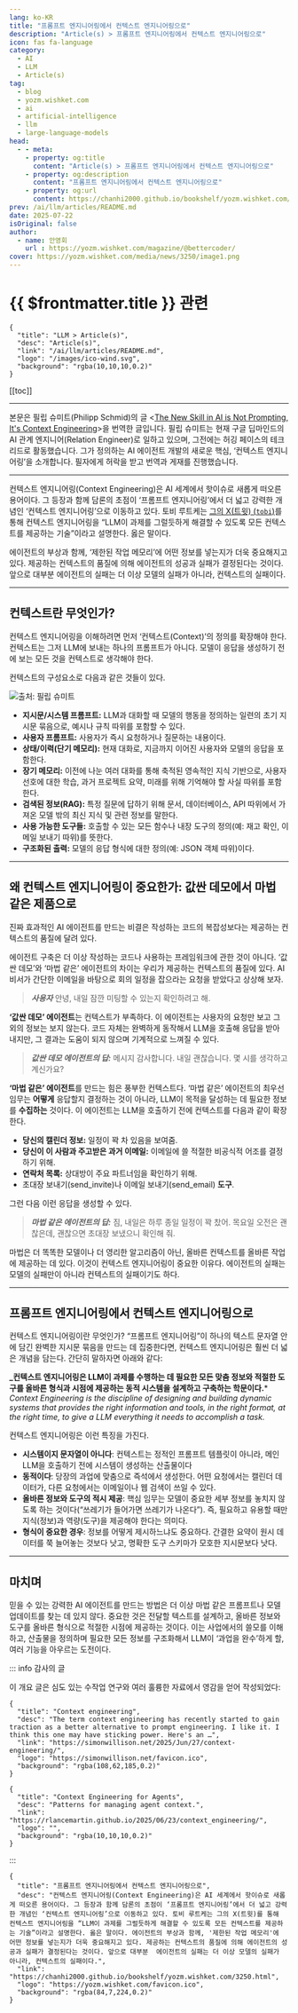 ```yaml
---
lang: ko-KR
title: "프롬프트 엔지니어링에서 컨텍스트 엔지니어링으로"
description: "Article(s) > 프롬프트 엔지니어링에서 컨텍스트 엔지니어링으로"
icon: fas fa-language
category:
  - AI
  - LLM
  - Article(s)
tag:
  - blog
  - yozm.wishket.com
  - ai
  - artificial-intelligence
  - llm
  - large-language-models
head:
  - - meta:
    - property: og:title
      content: "Article(s) > 프롬프트 엔지니어링에서 컨텍스트 엔지니어링으로"
    - property: og:description
      content: "프롬프트 엔지니어링에서 컨텍스트 엔지니어링으로"
    - property: og:url
      content: https://chanhi2000.github.io/bookshelf/yozm.wishket.com/3250.html
prev: /ai/llm/articles/README.md
date: 2025-07-22
isOriginal: false
author:
  - name: 안영회
    url : https://yozm.wishket.com/magazine/@bettercoder/
cover: https://yozm.wishket.com/media/news/3250/image1.png
---
```


# {{ $frontmatter.title }} 관련

```component VPCard
{
  "title": "LLM > Article(s)",
  "desc": "Article(s)",
  "link": "/ai/llm/articles/README.md",
  "logo": "/images/ico-wind.svg",
  "background": "rgba(10,10,10,0.2)"
}
```

[[toc]]

---

<SiteInfo
  name="프롬프트 엔지니어링에서 컨텍스트 엔지니어링으로"
  desc="컨텍스트 엔지니어링(Context Engineering)은 AI 세계에서 핫이슈로 새롭게 떠오른 용어이다. 그 등장과 함께 담론의 초점이 ‘프롬프트 엔지니어링’에서 더 넓고 강력한 개념인 ‘컨텍스트 엔지니어링’으로 이동하고 있다. 토비 루트케는 그의 X(트윗)를 통해 컨텍스트 엔지니어링을 “LLM이 과제를 그럴듯하게 해결할 수 있도록 모든 컨텍스트를 제공하는 기술”이라고 설명한다. 옳은 말이다. 에이전트의 부상과 함께, '제한된 작업 메모리'에 어떤 정보를 넣는지가 더욱 중요해지고 있다. 제공하는 컨텍스트의 품질에 의해 에이전트의 성공과 실패가 결정된다는 것이다. 앞으로 대부분  에이전트의 실패는 더 이상 모델의 실패가 아니라, 컨텍스트의 실패이다."
  url="https://yozm.wishket.com/magazine/detail/3250/"
  logo="https://yozm.wishket.com/favicon.ico"
  preview="https://yozm.wishket.com/media/news/3250/image1.png"/>

본문은 필립 슈미트(Philipp Schmid)의 글 <[<FontIcon icon="fas fa-globe"/>The New Skill in AI is Not Prompting, It's Context Engineering](https://philschmid.de/context-engineering)>을 번역한 글입니다. 필립 슈미트는 현재 구글 딥마인드의 AI 관계 엔지니어(Relation Engineer)로 일하고 있으며, 그전에는 허깅 페이스의 테크 리드로 활동했습니다. 그가 정의하는 AI 에이전트 개발의 새로운 핵심, ‘컨텍스트 엔지니어링’을 소개합니다. 필자에게 허락을 받고 번역과 게재를 진행했습니다.

---

컨텍스트 엔지니어링(Context Engineering)은 AI 세계에서 핫이슈로 새롭게 떠오른 용어이다. 그 등장과 함께 담론의 초점이 ‘프롬프트 엔지니어링’에서 더 넓고 강력한 개념인 ‘컨텍스트 엔지니어링’으로 이동하고 있다. 토비 루트케는 [그의 X(트윗) (<FontIcon icon="fa-brands fa-x-twitter"/>`tobi`)](https://x.com/tobi/status/1935533422589399127)를 통해 컨텍스트 엔지니어링을 “LLM이 과제를 그럴듯하게 해결할 수 있도록 모든 컨텍스트를 제공하는 기술”이라고 설명한다. 옳은 말이다.

에이전트의 부상과 함께, ‘제한된 작업 메모리’에 어떤 정보를 넣는지가 더욱 중요해지고 있다. 제공하는 컨텍스트의 품질에 의해 에이전트의 성공과 실패가 결정된다는 것이다. 앞으로 대부분 에이전트의 실패는 더 이상 모델의 실패가 아니라, 컨텍스트의 실패이다.

---

## 컨텍스트란 무엇인가?

컨텍스트 엔지니어링을 이해하려면 먼저 ‘컨텍스트(Context)’의 정의를 확장해야 한다. 컨텍스트는 그저 LLM에 보내는 하나의 프롬프트가 아니다. 모델이 응답을 생성하기 전에 보는 모든 것을 컨텍스트로 생각해야 한다.

컨텍스트의 구성요소로 다음과 같은 것들이 있다.

![출처: 필립 슈미트](https://wishket.com/media/news/3250/image1.png)

- **지시문/시스템 프롬프트:** LLM과 대화할 때 모델의 행동을 정의하는 일련의 초기 지시문 묶음으로, 예시나 규칙 따위를 포함할 수 있다.
- **사용자 프롬프트:** 사용자가 즉시 요청하거나 질문하는 내용이다.
- **상태/이력(단기 메모리):** 현재 대화로, 지금까지 이어진 사용자와 모델의 응답을 포함한다.
- **장기 메모리:** 이전에 나눈 여러 대화를 통해 축적된 영속적인 지식 기반으로, 사용자 선호에 대한 학습, 과거 프로젝트 요약, 미래를 위해 기억해야 할 사실 따위를 포함한다.
- **검색된 정보(RAG):** 특정 질문에 답하기 위해 문서, 데이터베이스, API 따위에서 가져온 모델 밖의 최신 지식 및 관련 정보를 말한다.
- **사용 가능한 도구들:** 호출할 수 있는 모든 함수나 내장 도구의 정의(예: 재고 확인, 이메일 보내기 따위)를 뜻한다.
- **구조화된 출력:** 모델의 응답 형식에 대한 정의(예: JSON 객체 따위)이다.

---

## 왜 컨텍스트 엔지니어링이 중요한가: 값싼 데모에서 마법 같은 제품으로

진짜 효과적인 AI 에이전트를 만드는 비결은 작성하는 코드의 복잡성보다는 제공하는 컨텍스트의 품질에 달려 있다.

에이전트 구축은 더 이상 작성하는 코드나 사용하는 프레임워크에 관한 것이 아니다. ‘값싼 데모’와 ‘마법 같은’ 에이전트의 차이는 우리가 제공하는 컨텍스트의 품질에 있다. AI 비서가 간단한 이메일을 바탕으로 회의 일정을 잡으라는 요청을 받았다고 상상해 보자.

> **_사용자_** 안녕, 내일 잠깐 미팅할 수 있는지 확인하려고 해.

**‘값싼 데모’ 에이전트**는 컨텍스트가 부족하다. 이 에이전트는 사용자의 요청만 보고 그 외의 정보는 보지 않는다. 코드 자체는 완벽하게 동작해서 LLM을 호출해 응답을 받아 내지만, 그 결과는 도움이 되지 않으며 기계적으로 느껴질 수 있다.

> **_값싼 데모 에이전트의 답:_** 메시지 감사합니다. 내일 괜찮습니다. 몇 시를 생각하고 계신가요?

**‘마법 같은’ 에이전트**를 만드는 힘은 풍부한 컨텍스트다. ‘마법 같은’ 에이전트의 최우선 임무는 **어떻게** 응답할지 결정하는 것이 아니라, LLM이 목적을 달성하는 데 필요한 정보를 **수집하는** 것이다. 이 에이전트는 LLM을 호출하기 전에 컨텍스트를 다음과 같이 확장한다.

- **당신의 캘린더 정보:** 일정이 꽉 차 있음을 보여줌.
- **당신이 이 사람과 주고받은 과거 이메일:** 이메일에 쓸 적절한 비공식적 어조를 결정하기 위해.
- **연락처 목록:** 상대방이 주요 파트너임을 확인하기 위해.
- 초대장 보내기(send_invite)나 이메일 보내기(send_email) **도구**.

그런 다음 이런 응답을 생성할 수 있다.

> **_마법 같은 에이전트의 답:_** 짐, 내일은 하루 종일 일정이 꽉 찼어. 목요일 오전은 괜찮은데, 괜찮으면 초대장 보냈으니 확인해 줘.

마법은 더 똑똑한 모델이나 더 영리한 알고리즘이 아닌, 올바른 컨텍스트를 올바른 작업에 제공하는 데 있다. 이것이 컨텍스트 엔지니어링이 중요한 이유다. 에이전트의 실패는 모델의 실패만이 아니라 컨텍스트의 실패이기도 하다.

---

## 프롬프트 엔지니어링에서 컨텍스트 엔지니어링으로

컨텍스트 엔지니어링이란 무엇인가? “프롬프트 엔지니어링”이 하나의 텍스트 문자열 안에 담긴 완벽한 지시문 묶음을 만드는 데 집중한다면, 컨텍스트 엔지니어링은 훨씬 더 넓은 개념을 담는다. 간단히 말하자면 아래와 같다:

**_컨텍스트 엔지니어링은 LLM이 과제를 수행하는 데 필요한 모든 맞춤 정보와 적절한 도구를 올바른 형식과 시점에 제공하는 동적 시스템을 설계하고 구축하는 학문이다.***  
*Context Engineering is the discipline of designing and building dynamic systems that provides the right information and tools, in the right format, at the right time, to give a LLM everything it needs to accomplish a task.*

컨텍스트 엔지니어링은 이런 특징을 가진다.

- **시스템이지 문자열이 아니다**: 컨텍스트는 정적인 프롬프트 템플릿이 아니라, 메인 LLM을 호출하기 전에 시스템이 생성하는 산출물이다
- **동적이다**: 당장의 과업에 맞춤으로 즉석에서 생성한다. 어떤 요청에서는 캘린더 데이터가, 다른 요청에서는 이메일이나 웹 검색이 쓰일 수 있다.
- **올바른 정보와 도구의 적시 제공**: 핵심 임무는 모델이 중요한 세부 정보를 놓치지 않도록 하는 것이다(“쓰레기가 들어가면 쓰레기가 나온다”). 즉, 필요하고 유용할 때만 지식(정보)과 역량(도구)을 제공해야 한다는 의미다.
- **형식이 중요한 경우**: 정보를 어떻게 제시하느냐도 중요하다. 간결한 요약이 원시 데이터를 쭉 늘어놓는 것보다 낫고, 명확한 도구 스키마가 모호한 지시문보다 낫다.

---

## 마치며

믿을 수 있는 강력한 AI 에이전트를 만드는 방법은 더 이상 마법 같은 프롬프트나 모델 업데이트를 찾는 데 있지 않다. 중요한 것은 전달할 텍스트를 설계하고, 올바른 정보와 도구를 올바른 형식으로 적절한 시점에 제공하는 것이다. 이는 사업에서의 쓸모를 이해하고, 산출물을 정의하며 필요한 모든 정보를 구조화해서 LLM이 ‘과업을 완수’하게 할, 여러 기능을 아우르는 도전이다.

::: info 감사의 글

이 개요 글은 심도 있는 수작업 연구와 여러 훌륭한 자료에서 영감을 얻어 작성되었다:

<SiteInfo
  name="I really like the term “context engineering” over prompt engineering. It describes the core skill better: the art of providing all the context for the task to be plausibly solvable by the LLM."
  desc=""
  url="https://x.com/tobi/status/1935533422589399127/"
  logo="https://x.com//abs.twimg.com/favicons/twitter.3.ico"
  preview="https://abs.twimg.com/responsive-web/client-web/icon-ios.77d25eba.png"/>

<SiteInfo
  name="+1 for “context engineering” over “prompt engineering”. People associate prompts with short task descriptions you'd give an LLM in your day-to-day use. When in every industrial-strength LLM app, context engineering is the delicate art and science of filling the context window"
  desc=""
  url="https://x.com/karpathy/status/1937902205765607626/"
  logo="https://x.com//abs.twimg.com/favicons/twitter.3.ico"
  preview="https://abs.twimg.com/responsive-web/client-web/icon-ios.77d25eba.png"/>

<SiteInfo
  name="The rise of “context engineering”"
  desc="Header image from Dex Horthy on Twitter. Context engineering is building dynamic systems to provide the right information and tools in the right format such that the LLM can plausibly accomplish the task. Most of the time when an agent is not performing reliably the underlying cause is that the"
  url="https://blog.langchain.com/the-rise-of-context-engineering//"
  logo="https://blog.langchain.com/content/images/size/w256h256/2024/03/Twitter_ProfilePicture.png"
  preview="https://blog.langchain.com/content/images/2025/06/GtRmoOqaUAEXH2i.jpeg"/>

<SiteInfo
  name="12-factor-agents/content/factor-03-own-your-context-window.md at main · humanlayer/12-factor-agents"
  desc="What are the principles we can use to build LLM-powered software that is actually good enough to put in the hands of production customers? - humanlayer/12-factor-agents"
  url="https://github.com/humanlayer/12-factor-agents/blob/main/content/factor-03-own-your-context-window.md/"
  logo="https://github.githubassets.com/favicons/favicon-dark.svg"
  preview="https://opengraph.githubassets.com/4056c26a55355fd8ff8da67162b532e15b7089562cf0f7511586c485622dbae4/humanlayer/12-factor-agents"/>

```component VPCard
{
  "title": "Context engineering",
  "desc": "The term context engineering has recently started to gain traction as a better alternative to prompt engineering. I like it. I think this one may have sticking power. Here's an …",
  "link": "https://simonwillison.net/2025/Jun/27/context-engineering/",
  "logo": "https://simonwillison.net/favicon.ico",
  "background": "rgba(108,62,185,0.2)"
}
```

```component VPCard
{
  "title": "Context Engineering for Agents",
  "desc": "Patterns for managing agent context.",
  "link": "https://rlancemartin.github.io/2025/06/23/context_engineering/",
  "logo": "",
  "background": "rgba(10,10,10,0.2)"
}
```

:::

<!-- TODO: add ARTICLE CARD -->
```component VPCard
{
  "title": "프롬프트 엔지니어링에서 컨텍스트 엔지니어링으로",
  "desc": "컨텍스트 엔지니어링(Context Engineering)은 AI 세계에서 핫이슈로 새롭게 떠오른 용어이다. 그 등장과 함께 담론의 초점이 ‘프롬프트 엔지니어링’에서 더 넓고 강력한 개념인 ‘컨텍스트 엔지니어링’으로 이동하고 있다. 토비 루트케는 그의 X(트윗)를 통해 컨텍스트 엔지니어링을 “LLM이 과제를 그럴듯하게 해결할 수 있도록 모든 컨텍스트를 제공하는 기술”이라고 설명한다. 옳은 말이다. 에이전트의 부상과 함께, '제한된 작업 메모리'에 어떤 정보를 넣는지가 더욱 중요해지고 있다. 제공하는 컨텍스트의 품질에 의해 에이전트의 성공과 실패가 결정된다는 것이다. 앞으로 대부분  에이전트의 실패는 더 이상 모델의 실패가 아니라, 컨텍스트의 실패이다.",
  "link": "https://chanhi2000.github.io/bookshelf/yozm.wishket.com/3250.html",
  "logo": "https://yozm.wishket.com/favicon.ico",
  "background": "rgba(84,7,224,0.2)"
}
```
